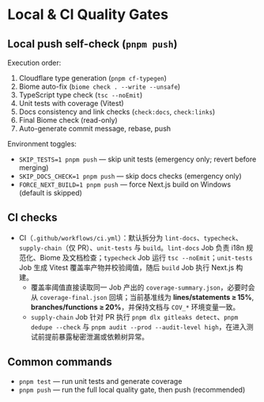 # Local & CI Quality Gates

## Local push self-check (`pnpm push`)
Execution order:
1. Cloudflare type generation (`pnpm cf-typegen`)
2. Biome auto-fix (`biome check . --write --unsafe`)
3. TypeScript type check (`tsc --noEmit`)
4. Unit tests with coverage (Vitest)
5. Docs consistency and link checks (`check:docs`, `check:links`)
6. Final Biome check (read-only)
7. Auto-generate commit message, rebase, push

Environment toggles:
- `SKIP_TESTS=1 pnpm push` — skip unit tests (emergency only; revert before merging)
- `SKIP_DOCS_CHECK=1 pnpm push` — skip docs checks (emergency only)
- `FORCE_NEXT_BUILD=1 pnpm push` — force Next.js build on Windows (default is skipped)

## CI checks
- CI（`.github/workflows/ci.yml`）：默认拆分为 `lint-docs`、`typecheck`、`supply-chain`（仅 PR）、`unit-tests` 与 `build`。`lint-docs` Job 负责 i18n 规范化、Biome 及文档检查；`typecheck` Job 运行 `tsc --noEmit`；`unit-tests` Job 生成 Vitest 覆盖率产物并校验阈值，随后 `build` Job 执行 Next.js 构建。
  - 覆盖率阈值直接读取同一 Job 产出的 `coverage-summary.json`，必要时会从 `coverage-final.json` 回填；当前基准线为 **lines/statements ≥ 15%**, **branches/functions ≥ 20%**，并保持文档与 `COV_*` 环境变量一致。
  - `supply-chain` Job 针对 PR 执行 `pnpm dlx gitleaks detect`、`pnpm dedupe --check` 与 `pnpm audit --prod --audit-level high`，在进入测试前提前暴露秘密泄漏或依赖树异常。

## Common commands
- `pnpm test` — run unit tests and generate coverage
- `pnpm push` — run the full local quality gate, then push (recommended)

